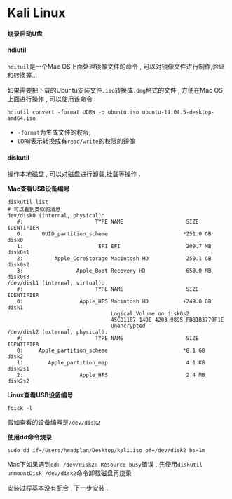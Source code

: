 # Kali Linux

#### 烧录启动U盘

#### hdiutil

`hdituil`是一个Mac OS上面处理镜像文件的命令 , 可以对镜像文件进行制作,验证和转换等...

如果需要把下载的Ubuntu安装文件`.iso`转换成`.dmg`格式的文件 , 方便在Mac OS上面进行操作 , 可以使用该命令 : 

```
hdiutil convert -format UDRW -o ubuntu.iso ubuntu-14.04.5-desktop-amd64.iso
```

* `-format`为生成文件的权限,
* `UDRW`表示转换成有`read/write`的权限的镜像

#### diskutil

操作本地磁盘 , 可以对磁盘进行卸载,挂载等操作 . 

**Mac查看USB设备编号**

```asciidoc
diskutil list
# 可以看到类似的消息
dev/disk0 (internal, physical):
   #:                       TYPE NAME                    SIZE       IDENTIFIER
   0:      GUID_partition_scheme                        *251.0 GB   disk0
   1:                        EFI EFI                     209.7 MB   disk0s1
   2:          Apple_CoreStorage Macintosh HD            250.1 GB   disk0s2
   3:                 Apple_Boot Recovery HD             650.0 MB   disk0s3
/dev/disk1 (internal, virtual):
   #:                       TYPE NAME                    SIZE       IDENTIFIER
   0:                  Apple_HFS Macintosh HD           +249.8 GB   disk1
                                 Logical Volume on disk0s2
                                 45CD1187-14DE-4203-9895-FBB1B3770F1E
                                 Unencrypted
/dev/disk2 (external, physical):
   #:                       TYPE NAME                    SIZE       IDENTIFIER
   0:     Apple_partition_scheme                        *8.1 GB     disk2
   1:        Apple_partition_map                         4.1 KB     disk2s1
   2:                  Apple_HFS                         2.4 MB     disk2s2
```

**Linux查看USB设备编号**

```
fdisk -l
```

假如查看的设备编号是`/dev/disk2`

**使用dd命令烧录**

```
sudo dd if=/Users/headplan/Desktop/kali.iso of=/dev/disk2 bs=1m
```

Mac下如果遇到`dd: /dev/disk2: Resource busy`错误 , 先使用`diskutil unmountDisk /dev/disk2`命令卸载磁盘再烧录

安装过程基本没有配合 , 下一步安装 .

